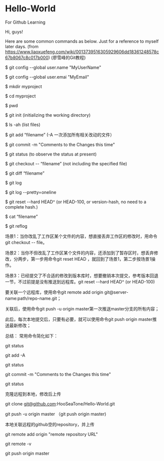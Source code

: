 # Hello-World
For Github  Learning

Hi, guys!

Here are some common commands as below.
Just for a reference to myself later days.
(from https://www.liaoxuefeng.com/wiki/0013739516305929606dd18361248578c67b8067c8c017b000)
(廖雪峰的Git教程)

$ git config --global user.name "MyUserName"

$ git config --global user.emai "MyEmail"

$ mkdir myproject

$ cd myproject

$ pwd

$ git init    (initializing the working directory)

$ ls -ah      (list files)

$ git add “filename”    (-A 一次添加所有相关改动的文件）
  
$ git commit -m "Comments to the Changes this time"

$ git status   (to observe the status at present)

$ git checkout -- “filename”    (not including the specified file)
  
$ git diff “filename”
  
$ git log

$ git log --pretty=oneline

$ git reset --hard HEAD^  (or HEAD-100, or version-hash, no need to a complete hash.)

$ cat “filename”
  
$ git reflog

场景1：当你改乱了工作区某个文件的内容，想直接丢弃工作区的修改时，用命令git checkout -- file。

场景2：当你不但改乱了工作区某个文件的内容，还添加到了暂存区时，想丢弃修改，分两步，第一步用命令git reset HEAD <file>，就回到了场景1，第二步按场景1操作。

场景3：已经提交了不合适的修改到版本库时，想要撤销本次提交，参考版本回退一节，不过前提是没有推送到远程库。git reset --hard HEAD^  (or HEAD-100)
  

要关联一个远程库，使用命令git remote add origin git@server-name:path/repo-name.git；

关联后，使用命令git push -u origin master第一次推送master分支的所有内容；

此后，每次本地提交后，只要有必要，就可以使用命令git push origin master推送最新修改；


总结： 常用命令简化如下：

git status

git add -A

git status

git commit -m "Comments to the Changes this time"

git status

克隆远程到本地，修改后上传

git clone git@github.com:HooSeaTone/Hello-World.git

git push -u origin master   （git push origin master)

本地关联远程的github空的repository，并上传

git remote add origin "remote repository URL"

git remote -v

git push origin master



